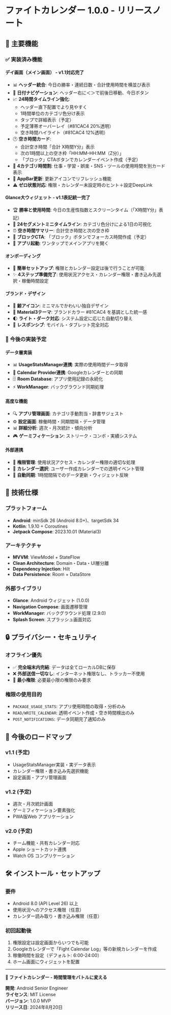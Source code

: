 # ファイトカレンダー 1.0.0 - リリースノート

## 🎯 主要機能

### ✅ 実装済み機能

#### **デイ画面（メイン画面）** - v1.1対応完了
- 📊 **ヘッダー統合**: 今日の勝率・連続日数・合計使用時間を横並び表示
- 🔄 **日付ナビゲーション**: ヘッダー右に＜＞で前後日移動、今日ボタン
- 📈 **24時間タイムライン強化**: 
  - ヘッダー直下配置でより見やすく
  - 1時間単位のカテゴリ色分け表示
  - タップで詳細表示（予定）
  - 予定薄帯オーバーレイ（#81CAC4 20%透明）
  - 空き時間ハイライト（#81CAC4 12%透明）
- 🕐 **空き時間カード**:
  - 合計空き時間「合計 X時間Y分」表示
  - 次の1時間以上の空き枠「HH:MM–HH:MM（Z分）」
  - 「ブロック」CTAボタンでカレンダーイベント作成（予定）
- 📱 **4カテゴリ時間割**: 仕事・学習・娯楽・SNS・ツールの使用時間を別カード表示
- 🔄 **AppBar更新**: 更新アイコンでリフレッシュ機能
- ⚠️ **ゼロ状態対応**: 権限・カレンダー未設定時のヒント＋設定DeepLink

#### **Glance大ウィジェット** - v1.1表記統一完了
- 🏆 **勝率と使用時間**: 今日の生産性指数とスクリーンタイム（「X時間Y分」表記）
- 🎨 **24セグメントミニタイムライン**: カテゴリ色分けによる1日の可視化
- ⏰ **空き時間サマリー**: 合計空き時間と次の空き枠
- 🎯 **ブロックCTA**: 「ブロック」ボタンでフォーカス時間作成（予定）
- 🚀 **アプリ起動**: ワンタップでメインアプリを開く

#### **オンボーディング**  
- 👋 **簡単セットアップ**: 権限とカレンダー設定は後で行うことが可能
- ✨ **4ステップ準備完了**: 使用状況アクセス・カレンダー権限・書き込み先選択・稼働時間設定

#### **ブランド・デザイン**
- 🐋 **鯨アイコン**: ミニマルでかわいい独自デザイン
- 🎨 **Material3テーマ**: ブランドカラー #81CAC4 を基調とした統一感
- 🌓 **ライト・ダーク対応**: システム設定に応じた自動切り替え
- 📱 **レスポンシブ**: モバイル・タブレット完全対応

### 🚧 今後の実装予定

#### **データ層実装**
- 📊 **UsageStatsManager連携**: 実際の使用時間データ取得
- 📅 **Calendar Provider連携**: Googleカレンダーとの同期
- 🗄️ **Room Database**: アプリ使用記録の永続化
- ⚡ **WorkManager**: バックグラウンド同期処理

#### **高度な機能**
- 🔍 **アプリ管理画面**: カテゴリ手動割当・辞書サジェスト
- ⚙️ **設定画面**: 稼働時間・同期間隔・データ管理  
- 📊 **詳細分析**: 週次・月次統計・傾向分析
- 🎮 **ゲーミフィケーション**: ストリーク・コンボ・実績システム

#### **外部連携**
- 📱 **権限管理**: 使用状況アクセス・カレンダー権限の適切な処理
- 🔗 **カレンダー選択**: ユーザー作成カレンダーでの透明イベント管理
- 🔄 **自動同期**: 1時間間隔でのデータ更新・ウィジェット反映

## 🔧 技術仕様

### **プラットフォーム**
- **Android**: minSdk 26 (Android 8.0+)、targetSdk 34
- **Kotlin**: 1.9.10 + Coroutines
- **Jetpack Compose**: 2023.10.01 (Material3)

### **アーキテクチャ**
- **MVVM**: ViewModel + StateFlow
- **Clean Architecture**: Domain・Data・UI層分離
- **Dependency Injection**: Hilt
- **Data Persistence**: Room + DataStore

### **外部ライブラリ**
- **Glance**: Android ウィジェット (1.0.0)
- **Navigation Compose**: 画面遷移管理
- **WorkManager**: バックグラウンド処理 (2.9.0)
- **Splash Screen**: スプラッシュ画面対応

## 🔒 プライバシー・セキュリティ

### **オフライン優先**
- ✅ **完全端末内完結**: データは全てローカルDBに保存
- ❌ **外部送信一切なし**: インターネット権限なし、トラッカー不使用
- 🔐 **最小権限**: 必要最小限の権限のみ要求

### **権限の使用目的**
- `PACKAGE_USAGE_STATS`: アプリ使用時間の取得・分析のみ
- `READ/WRITE_CALENDAR`: 透明イベント作成・空き時間検出のみ  
- `POST_NOTIFICATIONS`: データ同期完了通知のみ

## 🎯 今後のロードマップ

### **v1.1 (予定)**  
- UsageStatsManager実装・実データ表示
- カレンダー権限・書き込み先選択機能
- 設定画面・アプリ管理画面

### **v1.2 (予定)**
- 週次・月次統計画面
- ゲーミフィケーション要素強化
- PWA版Web アプリケーション

### **v2.0 (予定)**  
- チーム機能・共有カレンダー対応
- Apple ショートカット連携
- Watch OS コンプリケーション

## 🛠️ インストール・セットアップ

### **要件**
- Android 8.0 (API Level 26) 以上
- 使用状況へのアクセス権限（任意）
- カレンダー読み取り・書き込み権限（任意）

### **初回起動後**
1. 権限設定は設定画面からいつでも可能
2. Googleカレンダーで「Fight Calendar Log」等の新規カレンダーを作成  
3. 稼働時間を設定（デフォルト: 6:00-24:00）
4. ホーム画面にウィジェットを配置

---

**🐋 ファイトカレンダー - 時間管理をバトルに変える**

**開発**: Android Senior Engineer  
**ライセンス**: MIT License  
**バージョン**: 1.0.0 MVP  
**リリース日**: 2024年8月20日